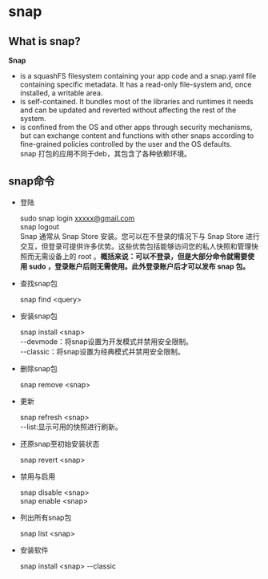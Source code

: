 # snap
## What is snap?
**Snap** 
* is a squashFS filesystem containing your app code and a snap.yaml file containing specific metadata. It has a read-only file-system and, once installed, a writable area.      
* is self-contained. It bundles most of the libraries and runtimes it needs and can be updated and reverted without affecting the rest of the system.      
* is confined from the OS and other apps through security mechanisms, but can exchange content and functions with other snaps according to fine-grained policies controlled by the user and the OS defaults.    
snap 打包的应用不同于deb，其包含了各种依赖环境。
## snap命令
* 登陆   
   
    sudo snap login xxxxx@gmail.com    
    snap logout   
Snap 通常从 Snap Store 安装。您可以在不登录的情况下与 Snap Store 进行交互，但登录可提供许多优势。这些优势包括能够访问您的私人快照和管理快照而无需设备上的 root 。**概括来说：可以不登录，但是大部分命令就需要使用 sudo ，登录账户后则无需使用。此外登录账户后才可以发布 snap 包。**
* 查找snap包   
   
   snap find \<query>      
 * 安装snap包    
     
    snap install \<snap>       
    \--devmode：将snap设置为开发模式并禁用安全限制。   
    \--classic：将snap设置为经典模式并禁用安全限制。    
 * 删除snap包    
    
    snap remove \<snap>     
 * 更新      
    
    snap refresh \<snap>    
    \--list:显示可用的快照进行刷新。    
 * 还原snap至初始安装状态      
    
    snap revert \<snap>    
 * 禁用与启用    
    
    snap disable \<snap>    
    snap enable \<snap>    
 * 列出所有snap包   
    
    snap list \<snap>   
 * 安装软件   
    
    snap install \<snap> \--classic

